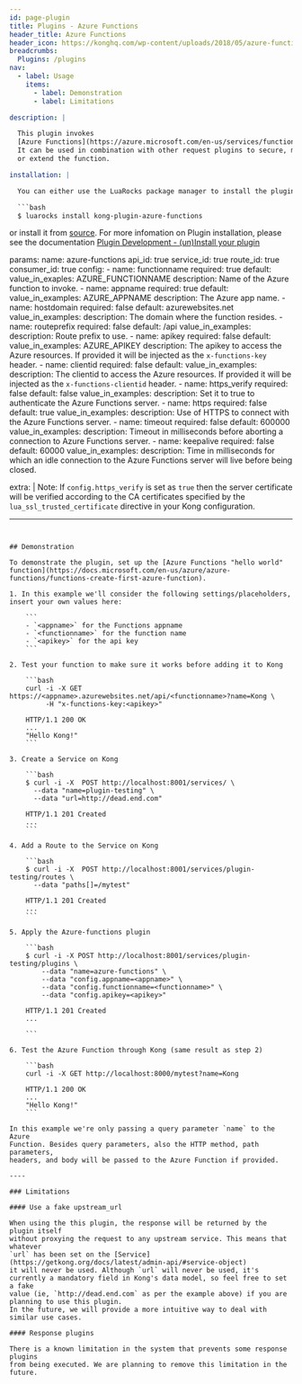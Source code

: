 ```yaml
---
id: page-plugin
title: Plugins - Azure Functions
header_title: Azure Functions
header_icon: https://konghq.com/wp-content/uploads/2018/05/azure-functions.png
breadcrumbs:
  Plugins: /plugins
nav:
  - label: Usage
    items:
      - label: Demonstration
      - label: Limitations

description: |

  This plugin invokes
  [Azure Functions](https://azure.microsoft.com/en-us/services/functions/).
  It can be used in combination with other request plugins to secure, manage
  or extend the function.

installation: |

  You can either use the LuaRocks package manager to install the plugin

  ```bash
  $ luarocks install kong-plugin-azure-functions
  ```

  or install it from [source](https://github.com/kong/kong-plugin-azure-functions).
  For more infomation on Plugin installation, please see the documentation
  [Plugin Development - (un)Install your plugin](/docs/latest/plugin-development/distribution/)

params:
  name: azure-functions
  api_id: true
  service_id: true
  route_id: true
  consumer_id: true
  config:
    - name: functionname
      required: true
      default:
      value_in_exaples: AZURE_FUNCTIONNAME
      description: Name of the Azure function to invoke.
    - name: appname
      required: true
      default:
      value_in_examples: AZURE_APPNAME
      description: The Azure app name.
    - name: hostdomain
      required: false
      default: azurewebsites.net
      value_in_examples:
      description: The domain where the function resides.
    - name: routeprefix
      required: false
      default: /api
      value_in_examples:
      description: Route prefix to use.
    - name: apikey
      required: false
      default:
      value_in_examples: AZURE_APIKEY
      description: The apikey to access the Azure resources. If provided it will be injected as the `x-functions-key` header.
    - name: clientid
      required: false
      default:
      value_in_examples:
      description: The clientid to access the Azure resources. If provided it will be injected as the `x-functions-clientid` header.
    - name: https_verify
      required: false
      default: false
      value_in_examples:
      description: Set it to true to authenticate the Azure Functions server.
    - name: https
      required: false
      default: true
      value_in_examples:
      description: Use of HTTPS to connect with the Azure Functions server.
    - name: timeout
      required: false
      default: 600000
      value_in_examples:
      description: Timeout in milliseconds before aborting a connection to Azure Functions server.
    - name: keepalive
      required: false
      default: 60000
      value_in_examples:
      description: Time in milliseconds for which an idle connection to the Azure Functions server will live before being closed.

  extra: |
    Note: If `config.https_verify` is set as `true` then the server certificate
    will be verified according to the CA certificates specified by the
    `lua_ssl_trusted_certificate` directive in your Kong configuration.

---
```


## Demonstration

To demonstrate the plugin, set up the [Azure Functions "hello world" function](https://docs.microsoft.com/en-us/azure/azure-functions/functions-create-first-azure-function).

1. In this example we'll consider the following settings/placeholders, insert your own values here:

    ```
    - `<appname>` for the Functions appname
    - `<functionname>` for the function name
    - `<apikey>` for the api key
    ```

2. Test your function to make sure it works before adding it to Kong

    ```bash
    curl -i -X GET https://<appname>.azurewebsites.net/api/<functionname>?name=Kong \
         -H "x-functions-key:<apikey>"

    HTTP/1.1 200 OK
    ...
    "Hello Kong!"
    ```

3. Create a Service on Kong

    ```bash
    $ curl -i -X  POST http://localhost:8001/services/ \
      --data "name=plugin-testing" \
      --data "url=http://dead.end.com"

    HTTP/1.1 201 Created
    ...
    ```

4. Add a Route to the Service on Kong

    ```bash
    $ curl -i -X  POST http://localhost:8001/services/plugin-testing/routes \
      --data "paths[]=/mytest"

    HTTP/1.1 201 Created
    ...
    ```

5. Apply the Azure-functions plugin

    ```bash
    $ curl -i -X POST http://localhost:8001/services/plugin-testing/plugins \
        --data "name=azure-functions" \
        --data "config.appname=<appname>" \
        --data "config.functionname=<functionname>" \
        --data "config.apikey=<apikey>"

    HTTP/1.1 201 Created
    ...

    ```

6. Test the Azure Function through Kong (same result as step 2)

    ```bash
    curl -i -X GET http://localhost:8000/mytest?name=Kong

    HTTP/1.1 200 OK
    ...
    "Hello Kong!"
    ```

In this example we're only passing a query parameter `name` to the Azure
Function. Besides query parameters, also the HTTP method, path parameters,
headers, and body will be passed to the Azure Function if provided.

----

### Limitations

#### Use a fake upstream_url

When using the this plugin, the response will be returned by the plugin itself
without proxying the request to any upstream service. This means that whatever
`url` has been set on the [Service](https://getkong.org/docs/latest/admin-api/#service-object)
it will never be used. Although `url` will never be used, it's
currently a mandatory field in Kong's data model, so feel free to set a fake
value (ie, `http://dead.end.com` as per the example above) if you are planning to use this plugin.
In the future, we will provide a more intuitive way to deal with similar use cases.

#### Response plugins

There is a known limitation in the system that prevents some response plugins
from being executed. We are planning to remove this limitation in the future.
